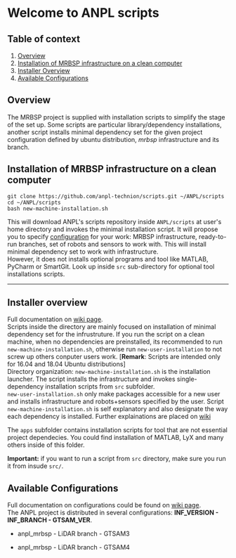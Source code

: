 # Welcome to ANPL scripts

## Table of context
1. [Overview](#markdown-header-overview)
2. [Installation of MRBSP infrastructure on a clean computer](#markdown-header-installation-of-mrbsp-infrastructure-on-a-clean-computer)
3. [Installer Overview](#markdown-header-installer-overview)  
4. [Available Configurations](#markdown-header-available-configurations)  

## Overview
The MRBSP project is supplied with installation scripts to simplify the stage of the set up. Some scripts are particular library/dependency installations, another script installs minimal dependency set for the given project configuration defined by ubuntu distribution, *mrbsp* infrastructure and its branch. 

## Installation of MRBSP infrastructure on a clean computer
```
git clone https://github.com/anpl-technion/scripts.git ~/ANPL/scripts
cd ~/ANPL/scripts
bash new-machine-installation.sh
```
This will download ANPL's scripts repository inside `ANPL/scripts` at user's home directory and invokes the minimal installation script. It will propose you to specify [configuration](#markdown-header-available-configurations) for your work: MRBSP infrastructure, ready-to-run branches, set of robots and sensors to work with. This will install minimal dependency set to work with infrastructure.  
However, it does not installs optional programs and tool like MATLAB, PyCharm or SmartGit. Look up inside `src` sub-directory for optional tool installations scripts.

***

## Installer overview
Full documentation on [wiki page](https://bitbucket.org/ANPL/anpl_scripts/wiki/Installation-script.md).  
Scripts inside the directory are mainly focused on installation of minimal dependency set for the infrustruture. If you run the script on a clean machine, when no dependencies are preinstalled, its recommended to run `new-machine-installation.sh`, otherwise run `new-user-installation` to not screw up others conputer users work. [**Remark**: Scripts are intended only for 16.04 and 18.04 Ubuntu distributions]  
Directory organization: `new-machine-installation.sh` is the installation launcher. The script installs the infrastructure and invokes single-dependency installation scripts from `src` subfolder.  
`new-user-installation.sh` only make packages accessible for a new user and installs infrastructure and robots+sensors specified by the user. 
Script `new-machine-installation.sh` is self explanatory and also designate the way each dependency is installed. Further explainations are placed on [wiki](https://bitbucket.org/ANPL/anpl_scripts/wiki/Installation-script.md)

The `apps` subfolder contains installation scripts for tool that are not essential project dependecies. You could find installation of MATLAB, LyX and many others inside of this folder. 

**Important:** if you want to run a script from `src` directory, make sure you run it from insude `src/`. 

 
## Available Configurations
Full documentation on configurations could be found on [wiki page](https://bitbucket.org/ANPL/anpl_scripts/wiki/Configurations.md).  
The ANPL project is distributed in several configurations: **INF_VERSION - INF_BRANCH - GTSAM_VER**. 

* anpl_mrbsp - LiDAR branch - GTSAM3 

* anpl_mrbsp - LiDAR branch - GTSAM4 
